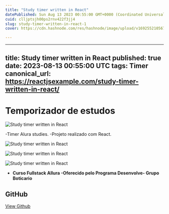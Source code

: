 ```yaml
---
title: "Study timer written in React"
datePublished: Sun Aug 13 2023 00:55:00 GMT+0000 (Coordinated Universal Time)
cuid: clljptsjh00ps2rnv422f3jj4
slug: study-timer-written-in-react-1
cover: https://cdn.hashnode.com/res/hashnode/image/upload/v1692552105678/34030a79-6e76-4497-bb7b-6cd1c2afe363.jpeg

---
```


---
title: Study timer written in React
published: true
date: 2023-08-13 00:55:00 UTC
tags: Timer
canonical_url: https://reactjsexample.com/study-timer-written-in-react/
---

# Temporizador de estudos
 ![Study timer written in React](https://cdn.hashnode.com/res/hashnode/image/upload/v1692552105678/34030a79-6e76-4497-bb7b-6cd1c2afe363.jpeg)

-Timer Alura studies. -Projeto realizado com React.

![Study timer written in React](https://cdn.hashnode.com/res/hashnode/image/upload/v1692552107327/5d4828ed-53bf-4d74-b3eb-c78f17864cbd.png)

![Study timer written in React](https://cdn.hashnode.com/res/hashnode/image/upload/v1692552108693/bdfd83b2-ba98-4ec4-8af3-14beb9a41a45.png)

![Study timer written in React](https://cdn.hashnode.com/res/hashnode/image/upload/v1692552110140/6eb27a73-e518-47bb-9178-23bf6c24ccdd.png)

- **Curso Fullstack Allura -Oferecido pelo Programa Desenvolve- Grupo Boticario**

## GitHub

[View Github](https://github.com/karolcossatis/Temporizador_de_estudos?ref=reactjsexample.com)